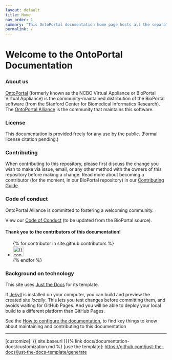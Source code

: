 ```yaml
---
layout: default
title: Home
nav_order: 1
summary: "This OntoPortal documentation home page hosts all the separate OntoPortal topics and is hosted on GitHub Pages."
permalink: /
---
```


# Welcome to the OntoPortal Documentation

### About us

[OntoPortal](https://ontoportal.org) (formerly known as the NCBO Virtual Appliance or BioPortal Virtual Appliance) is
the community-maintained distribution of the BioPortal software (from the Stanford Center for Biomedical Informatics Research).
The [OntoPortal Alliance](https://ontoportal.org) is the community that maintains this software.

### License

This documentation is provided freely for any use by the public. (Formal license citation pending.)

### Contributing

When contributing to this repository, please first discuss the change you wish to make via issue,
email, or any other method with the owners of this repository before making a change.
Read more about becoming a contributor (for the moment, in our BioPortal repository)
in our [Contributing Guide](https://github.com/ncbo/bioportal-project/blob/master/contributing.md).

### Code of conduct

OntoPortal Alliance is committed to fostering a welcoming community.

View our [Code of Conduct](https://github.com/ncbo/bioportal-project/blob/master/contributing.md#code-of-conduct) (to be updated from the BioPortal source). 

#### Thank you to the contributors of this documentation!

<ul class="list-style-none">
{% for contributor in site.github.contributors %}
  <li class="d-inline-block mr-1">
     <a href="{{ contributor.html_url }}"><img src="{{ contributor.avatar_url }}" width="32" height="32" alt="{{ contributor.login }}"></a>
  </li>
{% endfor %}
</ul>

### Background on technology

This site uses [Just the Docs] for its template.

If [Jekyll] is installed on your computer, you can build and preview the created site *locally*. This lets you test changes before committing them, and avoids waiting for GitHub Pages. And you will be able to deploy your local build to a different platform than GitHub Pages.

See the [How to configure the documentation](configuration), to find key things to know about maintaining and contributing to this documentation 

----

[Jekyll]: https://jekyllrb.com
[Markdown]: https://daringfireball.net/projects/markdown/
[Liquid]: https://github.com/Shopify/liquid/wiki
[Front matter]: https://jekyllrb.com/docs/front-matter/
[Jekyll configuration]: https://jekyllrb.com/docs/configuration/
[source file for this page]: https://github.com/just-the-docs/just-the-docs/blob/main/index.md
[Just the Docs Template]: https://just-the-docs.github.io/just-the-docs-template/
[Just the Docs]: https://just-the-docs.github.io/just-the-docs/
[Just the Docs repo]: https://github.com/just-the-docs/just-the-docs
[Just the Docs README]: https://github.com/just-the-docs/just-the-docs/blob/main/README.md
[GitHub Pages]: https://pages.github.com/
[Template README]: https://github.com/just-the-docs/just-the-docs-template/blob/main/README.md
[GitHub Pages / Actions workflow]: https://github.blog/changelog/2022-07-27-github-pages-custom-github-actions-workflows-beta/
[customize]: {{ site.baseurl }}{% link docs/documentation-docs/customization.md %}
[use the template]: https://github.com/just-the-docs/just-the-docs-template/generate
